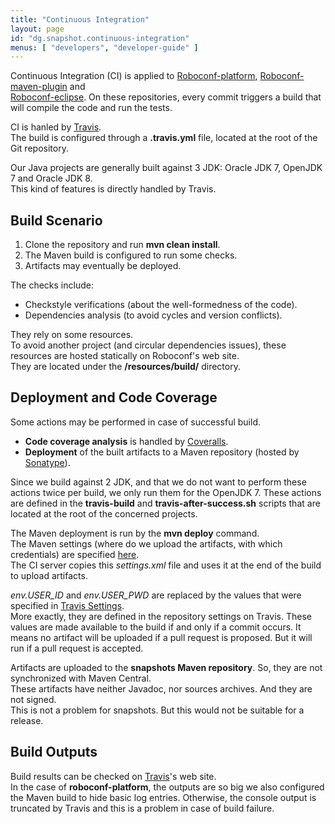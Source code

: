 ```yaml
---
title: "Continuous Integration"
layout: page
id: "dg.snapshot.continuous-integration"
menus: [ "developers", "developer-guide" ]
---
```


Continuous Integration (CI) is applied to [Roboconf-platform](https://github.com/roboconf/roboconf-platform),
[Roboconf-maven-plugin](https://github.com/roboconf/roboconf-maven-plugin) and  
[Roboconf-eclipse](https://github.com/roboconf/roboconf-eclipse). On these repositories, 
every commit triggers a build that will compile the code and run the tests.

CI is hanled by [Travis](https://travis-ci.org/).  
The build is configured through a **.travis.yml** file, located at the root of the Git repository.

Our Java projects are generally built against 3 JDK: Oracle JDK 7, OpenJDK 7 and Oracle JDK 8.  
This kind of features is directly handled by Travis.


## Build Scenario

1. Clone the repository and run **mvn clean install**.
2. The Maven build is configured to run some checks.
3. Artifacts may eventually be deployed.

The checks include:

* Checkstyle verifications (about the well-formedness of the code).
* Dependencies analysis (to avoid cycles and version conflicts).

They rely on some resources.  
To avoid another project (and circular dependencies issues), these resources are hosted statically on Roboconf's web site.  
They are located under the **/resources/build/** directory.

## Deployment and Code Coverage

Some actions may be performed in case of successful build.  

* **Code coverage analysis** is handled by [Coveralls](https://coveralls.io/).
* **Deployment** of the built artifacts to a Maven repository (hosted by [Sonatype](http://www.sonatype.org/)).

Since we build against 2 JDK, and that we do not want to perform these actions twice per build, we only
run them for the OpenJDK 7. These actions are defined in the **travis-build** and **travis-after-success.sh** scripts 
that are located at the root of the concerned projects.

The Maven deployment is run by the **mvn deploy** command.  
The Maven settings (where do we upload the artifacts, with which credentials) are specified [here](/resources/build/settings.xml).  
The CI server copies this *settings.xml* file and uses it at the end of the build to upload artifacts.

*env.USER_ID* and *env.USER_PWD* are replaced by the values that were specified in [Travis Settings](http://docs.travis-ci.com/user/environment-variables/).  
More exactly, they are defined in the repository settings on Travis. These values are made available to the build if and only if a commit occurs.
It means no artifact will be uploaded if a pull request is proposed. But it will run if a pull request is accepted.

Artifacts are uploaded to the **snapshots Maven repository**. So, they are not synchronized with Maven Central.  
These artifacts have neither Javadoc, nor sources archives. And they are not signed.  
This is not a problem for snapshots. But this would not be suitable for a release.

## Build Outputs

Build results can be checked on [Travis](https://travis-ci.org/)'s web site.  
In the case of **roboconf-platform**, the outputs are so big we also configured the Maven build to hide basic log entries.
Otherwise, the console output is truncated by Travis and this is a problem in case of build failure.
